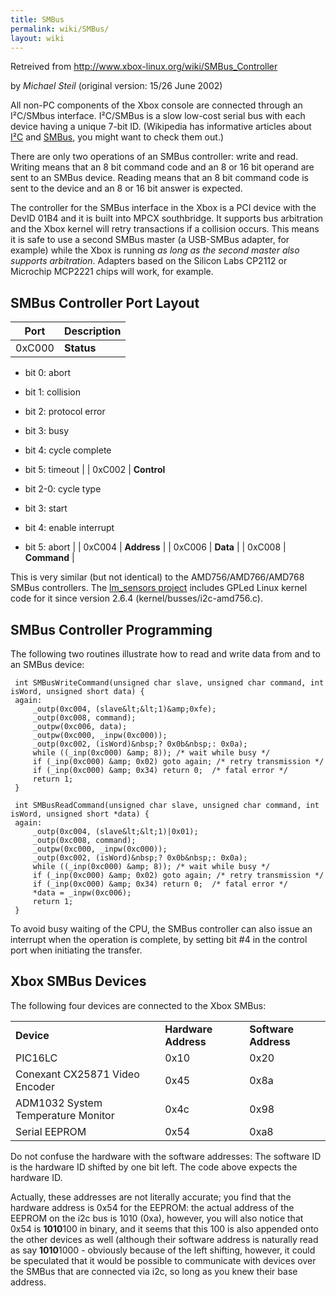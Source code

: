 ```yaml
---
title: SMBus
permalink: wiki/SMBus/
layout: wiki
---
```


Retreived from <http://www.xbox-linux.org/wiki/SMBus_Controller>

by *Michael Steil* (original version: 15/26 June 2002)

All non-PC components of the Xbox console are connected through an
I²C/SMbus interface. I²C/SMBus is a slow low-cost serial bus with each
device having a unique 7-bit ID. (Wikipedia has informative articles
about
[I²C](https://web.archive.org/web/20100617015507/http://en.wikipedia.org/wiki/I2c)
and
[SMBus](https://web.archive.org/web/20100617015507/http://en.wikipedia.org/wiki/SMBus),
you might want to check them out.)

There are only two operations of an SMBus controller: write and read.
Writing means that an 8 bit command code and an 8 or 16 bit operand are
sent to an SMBus device. Reading means that an 8 bit command code is
sent to the device and an 8 or 16 bit answer is expected.

The controller for the SMBus interface in the Xbox is a PCI device with
the DevID 01B4 and it is built into MPCX southbridge. It supports bus
arbitration and the Xbox kernel will retry transactions if a collision
occurs. This means it is safe to use a second SMBus master (a USB-SMBus
adapter, for example) while the Xbox is running *as long as the second
master also supports arbitration*. Adapters based on the Silicon Labs
CP2112 or Microchip MCP2221 chips will work, for example.

SMBus Controller Port Layout
----------------------------

| Port   | Description                 |
|--------|-----------------------------|
| 0xC000 | **Status**                  
                               
  -   bit 0: abort             
  -   bit 1: collision         
  -   bit 2: protocol error    
  -   bit 3: busy              
  -   bit 4: cycle complete    
  -   bit 5: timeout           |
| 0xC002 | **Control**                 
                               
  -   bit 2-0: cycle type      
  -   bit 3: start             
  -   bit 4: enable interrupt  
  -   bit 5: abort             |
| 0xC004 | **Address**                 |
| 0xC006 | **Data**                    |
| 0xC008 | **Command**                 |

This is very similar (but not identical) to the AMD756/AMD766/AMD768
SMBus controllers. The [lm\_sensors
project](https://web.archive.org/web/20100617015507/http://www.lm-sensors.nu/)
includes GPLed Linux kernel code for it since version 2.6.4
(kernel/busses/i2c-amd756.c).

SMBus Controller Programming
----------------------------

The following two routines illustrate how to read and write data from
and to an SMBus device:

     int SMBusWriteCommand(unsigned char slave, unsigned char command, int isWord, unsigned short data) {
     again:
         _outp(0xc004, (slave&lt;&lt;1)&amp;0xfe);
         _outp(0xc008, command);
         _outpw(0xc006, data);
         _outpw(0xc000, _inpw(0xc000));
         _outp(0xc002, (isWord)&nbsp;? 0x0b&nbsp;: 0x0a);
         while ((_inp(0xc000) &amp; 8)); /* wait while busy */
         if (_inp(0xc000) &amp; 0x02) goto again; /* retry transmission */
         if (_inp(0xc000) &amp; 0x34) return 0;  /* fatal error */
         return 1;
     }

     int SMBusReadCommand(unsigned char slave, unsigned char command, int isWord, unsigned short *data) {
     again:
         _outp(0xc004, (slave&lt;&lt;1)|0x01);
         _outp(0xc008, command);
         _outpw(0xc000, _inpw(0xc000));
         _outp(0xc002, (isWord)&nbsp;? 0x0b&nbsp;: 0x0a);
         while ((_inp(0xc000) &amp; 8)); /* wait while busy */
         if (_inp(0xc000) &amp; 0x02) goto again; /* retry transmission */
         if (_inp(0xc000) &amp; 0x34) return 0;  /* fatal error */
         *data = _inpw(0xc006);
         return 1;
     }

  
To avoid busy waiting of the CPU, the SMBus controller can also issue an
interrupt when the operation is complete, by setting bit \#4 in the
control port when initiating the transfer.

Xbox SMBus Devices
------------------

The following four devices are connected to the Xbox SMBus:

|                                    |                      |                      |
|------------------------------------|----------------------|----------------------|
| **Device**                         | **Hardware Address** | **Software Address** |
| PIC16LC                            | 0x10                 | 0x20                 |
| Conexant CX25871 Video Encoder     | 0x45                 | 0x8a                 |
| ADM1032 System Temperature Monitor | 0x4c                 | 0x98                 |
| Serial EEPROM                      | 0x54                 | 0xa8                 |

Do not confuse the hardware with the software addresses: The software ID
is the hardware ID shifted by one bit left. The code above expects the
hardware ID.

Actually, these addresses are not literally accurate; you find that the
hardware address is 0x54 for the EEPROM: the actual address of the
EEPROM on the i2c bus is 1010 (0xa), however, you will also notice that
0x54 is **1010**100 in binary, and it seems that this 100 is also
appended onto the other devices as well (although their software address
is naturally read as say **1010**1000 - obviously because of the left
shifting, however, it could be speculated that it would be possible to
communicate with devices over the SMBus that are connected via i2c, so
long as you knew their base address.

